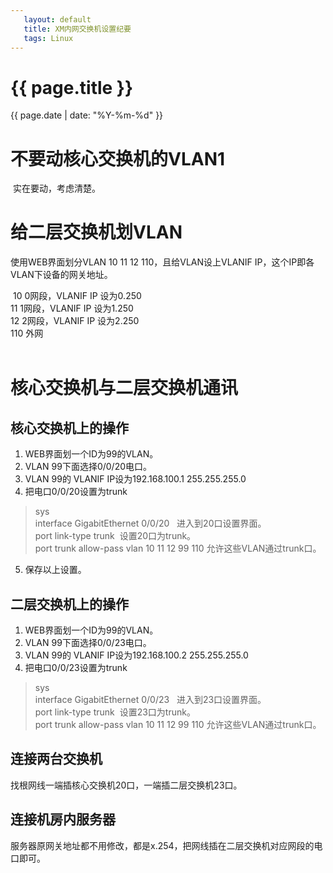 ```yaml
---
   layout: default
   title: XM内网交换机设置纪要
   tags: Linux
---
```


# {{ page.title }}
{{ page.date | date: "%Y-%m-%d"  }}

# 不要动核心交换机的VLAN1
  实在要动，考虑清楚。

# 给二层交换机划VLAN
  使用WEB界面划分VLAN 10 11 12 110，且给VLAN设上VLANIF IP，这个IP即各VLAN下设备的网关地址。  
      
  10 0网段，VLANIF IP 设为0.250  
  11 1网段，VLANIF IP 设为1.250  
  12 2网段，VLANIF IP 设为2.250  
  110 外网  
    
  
# 核心交换机与二层交换机通讯
## 核心交换机上的操作
1. WEB界面划一个ID为99的VLAN。
2. VLAN 99下面选择0/0/20电口。
3. VLAN 99的 VLANIF IP设为192.168.100.1 255.255.255.0
4. 把电口0/0/20设置为trunk

>sys  
>interface GigabitEthernet 0/0/20   进入到20口设置界面。    
>port link-type trunk  设置20口为trunk。    
>port trunk allow-pass vlan 10 11 12 99 110 允许这些VLAN通过trunk口。    

5. 保存以上设置。

## 二层交换机上的操作
1. WEB界面划一个ID为99的VLAN。  
2. VLAN 99下面选择0/0/23电口。
3. VLAN 99的 VLANIF IP设为192.168.100.2 255.255.255.0
4. 把电口0/0/23设置为trunk

>sys  
>interface GigabitEthernet 0/0/23   进入到23口设置界面。  
>port link-type trunk  设置23口为trunk。  
>port trunk allow-pass vlan 10 11 12 99 110 允许这些VLAN通过trunk口。


## 连接两台交换机
找根网线一端插核心交换机20口，一端插二层交换机23口。

## 连接机房内服务器
服务器原网关地址都不用修改，都是x.254，把网线插在二层交换机对应网段的电口即可。
